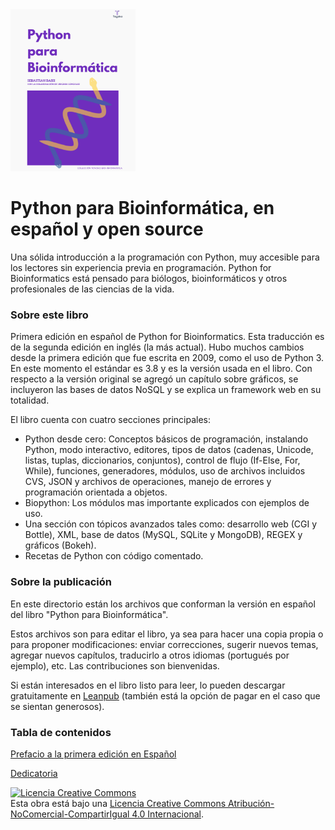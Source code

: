 <img src="images/biopy.png" data-canonical-src="images/biopy.png" width="200" />

# Python para Bioinformática, en español y open source

Una sólida introducción a la programación con Python, muy accesible para los lectores sin experiencia previa en programación. Python for Bioinformatics está pensado para biólogos, bioinformáticos y otros profesionales de las ciencias de la vida.

### Sobre este libro

Primera edición en español de Python for Bioinformatics. Esta traducción es de la segunda edición en inglés (la más actual). Hubo muchos cambios desde la primera edición que fue escrita en 2009, como el uso de Python 3. En este momento el estándar es 3.8 y es la versión usada en el libro. Con respecto a la versión original se agregó un capítulo sobre gráficos, se incluyeron las bases de datos NoSQL y se explica un framework web en su totalidad.

El libro cuenta con cuatro secciones principales:

* Python desde cero: Conceptos básicos de programación, instalando Python, modo interactivo, editores, tipos de datos (cadenas, Unicode, listas, tuplas, diccionarios, conjuntos), control de flujo (If-Else, For, While), funciones, generadores, módulos, uso de archivos incluidos CVS, JSON y archivos de operaciones, manejo de errores y programación orientada a objetos.
* Biopython: Los módulos mas importante explicados con ejemplos de uso.
* Una sección con tópicos avanzados tales como: desarrollo web (CGI y Bottle), XML, base de datos (MySQL, SQLite y MongoDB), REGEX y gráficos (Bokeh).
* Recetas de Python con código comentado.

### Sobre la publicación

En este directorio están los archivos que conforman la versión en español del libro "Python para Bioinformática".

Estos archivos son para editar el libro, ya sea para hacer una copia propia o para proponer modificaciones: enviar correcciones, sugerir nuevos temas, agregar nuevos capítulos, traducirlo a otros idiomas (portugués por ejemplo), etc. Las contribuciones son bienvenidas.

Si están interesados en el libro listo para leer, lo pueden descargar gratuitamente en [Leanpub](https://leanpub.com/pythonparabioinformatica/) (también está la opción de pagar en el caso que se sientan generosos).

### Tabla de contenidos

[Prefacio a la primera edición en Español](/prefacio.txt)

[Dedicatoria](/agradecimientos.txt)



<a rel="license" href="http://creativecommons.org/licenses/by-nc-sa/4.0/"><img alt="Licencia Creative Commons" style="border-width:0" src="https://i.creativecommons.org/l/by-nc-sa/4.0/88x31.png" /></a><br />Esta obra está bajo una <a rel="license" href="http://creativecommons.org/licenses/by-nc-sa/4.0/">Licencia Creative Commons Atribución-NoComercial-CompartirIgual 4.0 Internacional</a>.
